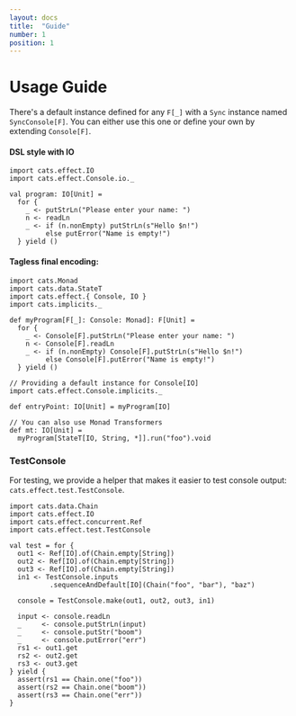 ```yaml
---
layout: docs
title:  "Guide"
number: 1
position: 1
---
```


# Usage Guide

There's a default instance defined for any `F[_]` with a `Sync` instance named `SyncConsole[F]`. You can either use this one or define your own by extending `Console[F]`.

#### DSL style with IO

```tut:book:silent
import cats.effect.IO
import cats.effect.Console.io._

val program: IO[Unit] =
  for {
    _ <- putStrLn("Please enter your name: ")
    n <- readLn
    _ <- if (n.nonEmpty) putStrLn(s"Hello $n!")
         else putError("Name is empty!")
  } yield ()
```

#### Tagless final encoding:

```tut:book:reset:silent
import cats.Monad
import cats.data.StateT
import cats.effect.{ Console, IO }
import cats.implicits._

def myProgram[F[_]: Console: Monad]: F[Unit] =
  for {
    _ <- Console[F].putStrLn("Please enter your name: ")
    n <- Console[F].readLn
    _ <- if (n.nonEmpty) Console[F].putStrLn(s"Hello $n!")
         else Console[F].putError("Name is empty!")
  } yield ()

// Providing a default instance for Console[IO]
import cats.effect.Console.implicits._

def entryPoint: IO[Unit] = myProgram[IO]

// You can also use Monad Transformers 
def mt: IO[Unit] =
  myProgram[StateT[IO, String, *]].run("foo").void
```

### TestConsole

For testing, we provide a helper that makes it easier to test console output: `cats.effect.test.TestConsole`.

```tut:book:silent
import cats.data.Chain
import cats.effect.IO
import cats.effect.concurrent.Ref
import cats.effect.test.TestConsole

val test = for {
  out1 <- Ref[IO].of(Chain.empty[String])
  out2 <- Ref[IO].of(Chain.empty[String])
  out3 <- Ref[IO].of(Chain.empty[String])
  in1 <- TestConsole.inputs
          .sequenceAndDefault[IO](Chain("foo", "bar"), "baz")

  console = TestConsole.make(out1, out2, out3, in1)

  input <- console.readLn
  _     <- console.putStrLn(input)
  _     <- console.putStr("boom")
  _     <- console.putError("err")
  rs1 <- out1.get
  rs2 <- out2.get
  rs3 <- out3.get
} yield {
  assert(rs1 == Chain.one("foo"))
  assert(rs2 == Chain.one("boom"))
  assert(rs3 == Chain.one("err"))
}
  ```

